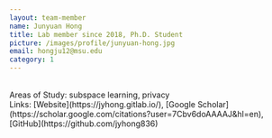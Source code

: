 ```yaml
---
layout: team-member
name: Junyuan Hong
title: Lab member since 2018, Ph.D. Student
picture: /images/profile/junyuan-hong.jpg
email: hongju12@msu.edu
category: 1
---
```


<br/>
Areas of Study: subspace learning, privacy
<br/>
Links: [Website](https://jyhong.gitlab.io/), [Google Scholar](https://scholar.google.com/citations?user=7Cbv6doAAAAJ&hl=en), [GitHub](https://github.com/jyhong836)
